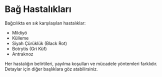 # Bağ Hastalıkları

Bağcılıkta en sık karşılaşılan hastalıklar:

- Mildiyö
- Külleme
- Siyah Çürüklük (Black Rot)
- Botrytis (Gri Küf)
- Antraknoz

Her hastalığın belirtileri, yayılma koşulları ve mücadele yöntemleri farklıdır. Detaylar için diğer başlıklara göz atabilirsiniz. 